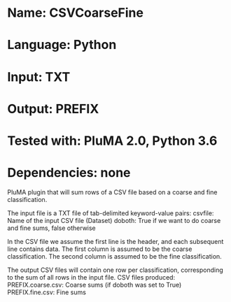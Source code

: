 # Name: CSVCoarseFine
# Language: Python
# Input: TXT
# Output: PREFIX
# Tested with: PluMA 2.0, Python 3.6
# Dependencies: none 

PluMA plugin that will sum rows of a CSV file based on a coarse and fine classification.

The input file is a TXT file of tab-delimited keyword-value pairs:
csvfile: Name of the input CSV file (Dataset)
doboth: True if we want to do coarse and fine sums, false otherwise

In the CSV file we assume the first line is the header, and each subsequent line contains data.
The first column is assumed to be the coarse classification.
The second column is assumed to be the fine classification.

The output CSV files will contain one row per classification, corresponding to the sum of all rows in the input file.
CSV files produced:
PREFIX.coarse.csv: Coarse sums (if doboth was set to True)
PREFIX.fine.csv: Fine sums
